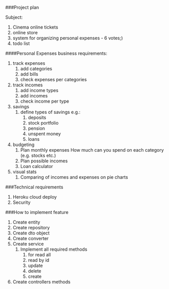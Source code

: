 ###Project plan

Subject:
1. Cinema online tickets
2. online store
3. system for organizing personal expenses - 6 votes;)
4. todo list

####Personal Expenses business requirements:
1. track expenses
   1. add categories
   2. add bills
   3. check expenses per categories
2. track incomes
   1. add income types
   2. add incomes
   3. check income per type
3. savings
   1. define types of savings e.g.:
      1. deposits
      2. stock portfolio
      3. pension
      4. unspent money
      5. loans
4. budgeting
   1. Plan monthly expenses
      How much can you spend on each category
      (e.g. stocks etc.)
   2. Plan possible incomes
   3. Loan calculator
5. visual stats
   1. Comparing of incomes and expenses on pie charts

###Technical requirements
1. Heroku cloud deploy
2. Security

###How to implement feature
1. Create entity
2. Create repository
3. Create dto object
4. Create converter
5. Create service
   1. Implement all required methods
      1. for read all
      2. read by id
      3. update
      4. delete
      5. create
6. Create controllers methods